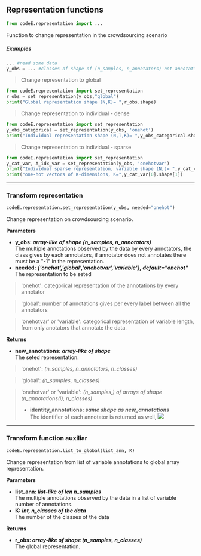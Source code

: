 ## Representation functions
```python
from codeE.representation import ...
```
Function to change representation in the crowdsourcing scenario

##### Examples
```python
... #read some data 
y_obs = ... #classes of shape of (n_samples, n_annotators) not annotation symbol =-1
```
> Change representation to global
```python
from codeE.representation import set_representation
r_obs = set_representation(y_obs,"global")
print("Global representation shape (N,K)= ",r_obs.shape)
```
> Change representation to individual - dense
```python
from codeE.representation import set_representation
y_obs_categorical = set_representation(y_obs, 'onehot') 
print("Individual representation shape (N,T,K)= ",y_obs_categorical.shape)
```
> Change representation to individual - sparse
```python
from codeE.representation import set_representation
y_cat_var, A_idx_var = set_representation(y_obs, 'onehotvar') 
print("Individual sparse representation, variable shape (N,)= ",y_cat_var.shape)
print("one-hot vectors of K-dimensions, K=",y_cat_var[0].shape[1])
```

---
### Transform representation 
```python
codeE.representation.set_representation(y_obs, needed="onehot")
```
Change representation on crowdsourcing scenario.

**Parameters**  
* **y_obs: *array-like of shape (n_samples, n_annotators)***  
The multiple annotations observed by the data by every annotators, the class gives by each annotators, if annotator does not annotates there must be a "-1" in the representation. 
* **needed: *{'onehot','global','onehotvar','variable'}, default="onehot"***  
The representation to be seted

> 'onehot': categorical representation of the annotations by every annotator

> 'global': number of annotations gives per every label between all the annotators  

> 'onehotvar' or 'variable': categorical representation of variable length, from only anotators that annotate the data.

**Returns**  
* **new_annotations: *array-like of shape***  
The seted representation.

> 'onehot': *(n_samples, n_annotators, n_classes)*  

> 'global': *(n_samples, n_classes)*  

> 'onehotvar' or 'variable': *(n_samples,) of arrays of shape (n_annotations(i), n_classes)*
> * **identity_annotations: *same shape as new_annotations***  
 The identifier of each annotator is returned as well, <img src="https://render.githubusercontent.com/render/math?math=(\mathcal{L}_i, \mathcal{A}_i)">


---
### Transform function auxiliar
```python
codeE.representation.list_to_global(list_ann, K)
```

Change representation from list of variable annotations to global array representation.

**Parameters**  
* **list_ann: *list-like of len n_samples***  
The multiple annotations observed by the data in a list of variable number of annotations.
* **K: *int, n_classes of the data***  
The number of the classes of the data

**Returns**  
* **r_obs: *array-like of shape (n_samples, n_classes)***  
The global representation.